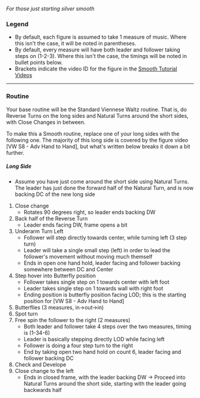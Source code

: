_For those just starting silver smooth_

### Legend
- By default, each figure is assumed to take 1 measure of music. Where this isn't the case, it will be noted in parentheses.
- By default, every measure will have both leader and follower taking steps on (1-2-3). Where this isn't the case, the timings will be noted in bullet points below.
- Brackets indicate the video ID for the figure in the [Smooth Tutorial Videos](https://drive.google.com/drive/folders/110kbnV_6VQ6RcOZMEzSdXmG-WJdYvz78?fbclid=IwAR0Pmk-Q_KS2I6-_s5oCFf8LB9XVcN54SD1wHGvT6hpwOuxw5ZOs17tigpk)
---

### Routine

Your base routine will be the Standard Viennese Waltz routine. That is, do Reverse Turns on the long sides and Natural Turns around the short sides, with Close Changes in between.

To make this a Smooth routine, replace one of your long sides with the following one. The majority of this long side is covered by the figure video [VW S8 - Adv Hand to Hand], but what's written below breaks it down a bit further.

##### Long Side
- Assume you have just come around the short side using Natural Turns. The leader has just done the forward half of the Natural Turn, and is now backing DC of the new long side

1. Close change
	- Rotates 90 degrees right, so leader ends backing DW 
2. Back half of the Reverse Turn
	- Leader ends facing DW, frame opens a bit 
3. Underarm Turn Left
	- Follower will step directly towards center, while turning left (3 step turn)
	- Leader will take a single small step (left) in order to lead the follower's movement without moving much themself
	- Ends in open one hand hold, leader facing and follower backing somewhere between DC and Center
4. Step hover into Butterfly position
	- Follower takes single step on 1 towards center with left foot
	- Leader takes single step on 1 towards wall with right foot
	- Ending position is butterfly position facing LOD; this is the starting position for [VW S8 - Adv Hand to Hand]
5. Butterflies (3 measures, in->out->in)
6. Spot turn
7. Free spin the follower to the right (2 measures)
	- Both leader and follower take 4 steps over the two measures, timing is (1-34-6)
	- Leader is basically stepping directly LOD while facing left
	- Follower is doing a four step turn to the right
	- End by taking open two hand hold on count 6, leader facing and follower backing DC
8. Check and Develope
9. Close change to the left
	- Ends in closed frame, with the leader backing DW 
-> Proceed into Natural Turns around the short side, starting with the leader going backwards half
